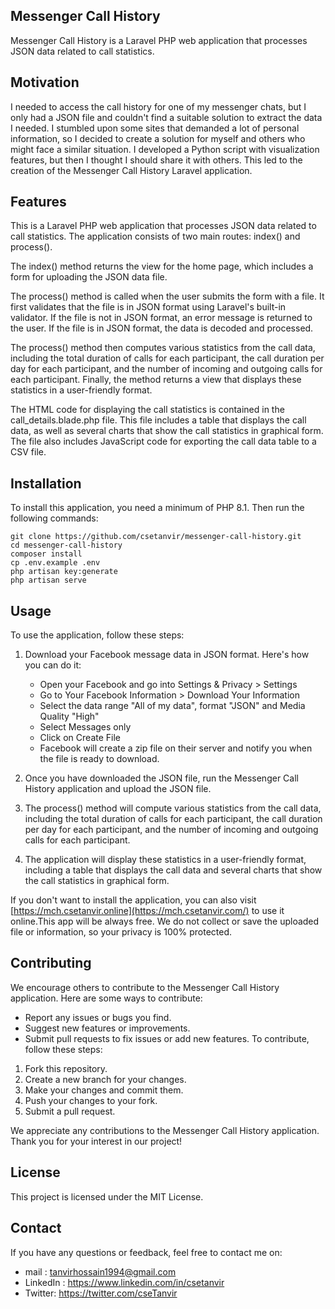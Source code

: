 ## Messenger Call History
Messenger Call History is a Laravel PHP web application that processes JSON data related to call statistics.

## Motivation
I needed to access the call history for one of my messenger chats, but I only had a JSON file and couldn't find a suitable solution to extract the data I needed. I stumbled upon some sites that demanded a lot of personal information, so I decided to create a solution for myself and others who might face a similar situation. I developed a Python script with visualization features, but then I thought I should share it with others. This led to the creation of the Messenger Call History Laravel application.
## Features
This is a Laravel PHP web application that processes JSON data related to call statistics. The application consists of two main routes: index() and process().

The index() method returns the view for the home page, which includes a form for uploading the JSON data file.

The process() method is called when the user submits the form with a file. It first validates that the file is in JSON format using Laravel's built-in validator. If the file is not in JSON format, an error message is returned to the user. If the file is in JSON format, the data is decoded and processed.

The process() method then computes various statistics from the call data, including the total duration of calls for each participant, the call duration per day for each participant, and the number of incoming and outgoing calls for each participant. Finally, the method returns a view that displays these statistics in a user-friendly format.

The HTML code for displaying the call statistics is contained in the call_details.blade.php file. This file includes a table that displays the call data, as well as several charts that show the call statistics in graphical form. The file also includes JavaScript code for exporting the call data table to a CSV file.

## Installation
To install this application, you need a minimum of PHP 8.1. Then run the following commands:
```
git clone https://github.com/csetanvir/messenger-call-history.git
cd messenger-call-history
composer install
cp .env.example .env
php artisan key:generate
php artisan serve
```


## Usage
To use the application, follow these steps:

 1. Download your Facebook message data in JSON format. Here's how you can do it:

    - Open your Facebook and go into Settings & Privacy > Settings
    - Go to Your Facebook Information > Download Your Information
    - Select the data range "All of my data", format "JSON" and Media Quality "High"
    - Select Messages only
    - Click on Create File
    - Facebook will create a zip file on their server and notify you when the file is ready to download.
 2. Once you have downloaded the JSON file, run the Messenger Call History application and upload the JSON file.

 3. The process() method will compute various statistics from the call data, including the total duration of calls for each participant, the call duration per day for each participant, and the number of incoming and outgoing calls for each participant.

 4. The application will display these statistics in a user-friendly format, including a table that displays the call data and several charts that show the call statistics in graphical form.

If you don't want to install the application, you can also visit [https://mch.csetanvir.online](https://mch.csetanvir.com/) to use it online.This app will be always free. We do not collect or save the uploaded file or information, so your privacy is 100% protected.
## Contributing
We encourage others to contribute to the Messenger Call History application. Here are some ways to contribute:

- Report any issues or bugs you find.
- Suggest new features or improvements.
- Submit pull requests to fix issues or add new features.
To contribute, follow these steps:

1. Fork this repository.
2. Create a new branch for your changes.
3. Make your changes and commit them.
4. Push your changes to your fork.
5. Submit a pull request.

We appreciate any contributions to the Messenger Call History application. Thank you for your interest in our project!


## License
This project is licensed under the MIT License.
## Contact
If you have any questions or feedback, feel free to contact me on:
- mail : tanvirhossain1994@gmail.com
- LinkedIn : https://www.linkedin.com/in/csetanvir 
- Twitter: https://twitter.com/cseTanvir
